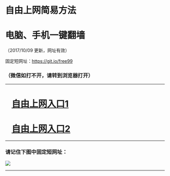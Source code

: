 ﻿# 自由上网简易方法

# 电脑、手机一键翻墙

（2017/10/09 更新，网址有效）

固定短网址：https://git.io/free99

### （微信如打不开，请转到浏览器打开）


***





# &nbsp;&nbsp; <a href="http://ft1770220147.fwq-tz-1001.info/fwqtz01.html?t=100900120015 " target="_blank">自由上网入口1</a>
# &nbsp;&nbsp; <a href="http://ft605220386.fwq-tz-1002.info/fwqtz02.html?t=100900126622 " target="_blank">自由上网入口2</a>
***

### 请记住下图中固定短网址：

<img src="https://s3-us-west-2.amazonaws.com/fwq-1001/yjfq-20170905okok.png" /> 


***

